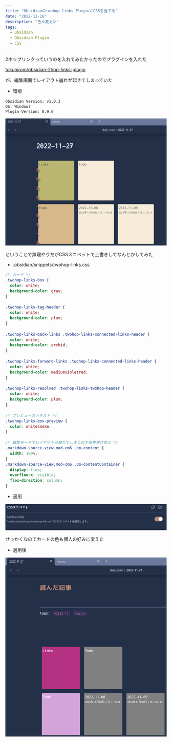 ```yaml
---
title: "Obsidianのtwohop-links PluginにCSSを当てる"
date: "2022-11-26"
description: "色々変えた"
tags:
  - Obsidian
  - Obsidian Plugin
  - CSS
---
```


2ホップリンクっていうのを入れてみたかったのでプラグインを入れた

[tokuhirom/obsidian-2hop-links-plugin](https://github.com/tokuhirom/obsidian-2hop-links-plugin)

が、編集画面でレイアウト崩れが起きてしまっていた

- 環境

```
Obsidian Version: v1.0.3
OS: Windows
Plugin Version: 0.9.0
```

![alt](obsidian_twohop_links_css02.png)

ということで無理やりだがCSSスニペットで上書きしてなんとかしてみた

- .obsidian/snippets/twohop-links.css

```css
/* カード */
.twohop-links-box {
  color: white;
  background-color: gray;
}

.twohop-links-tag-header {
  color: white;
  background-color: plum;
}

.twohop-links-back-links .twohop-links-connected-links-header {
  color: white;
  background-color: orchid;
}

.twohop-links-forward-links .twohop-links-connected-links-header {
  color: white;
  background-color: mediumvioletred;
}

.twohop-links-resolved .twohop-links-twohop-header {
  color: white;
  background-color: plum;
}

/* プレビューのテキスト */
.twohop-links-box-preview {
  color: whitesmoke;
}

/* 編集モードでレイアウトが崩れてしまうので直接書き換え */
.markdown-source-view.mod-cm6 .cm-content {
  width: 100%;
}
.markdown-source-view.mod-cm6 .cm-contentContainer {
  display: flex;
  overflow-x: visible;
  flex-direction: column;
}
```

- 適用

![alt](obsidian_twohop_links_css01.png)


せっかくなのでカードの色も個人の好みに変えた

- 適用後

![alt](obsidian_twohop_links_css03.png)


